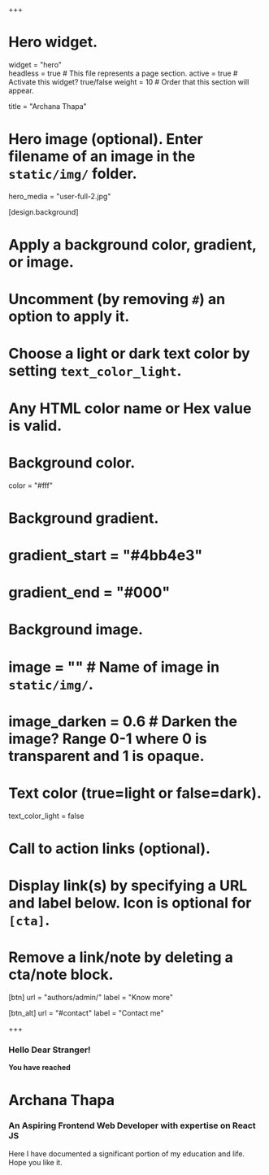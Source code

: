 +++
# Hero widget.
widget = "hero"  
headless = true  # This file represents a page section.
active = true  # Activate this widget? true/false
weight = 10  # Order that this section will appear.

title = "Archana Thapa"

# Hero image (optional). Enter filename of an image in the `static/img/` folder.
hero_media = "user-full-2.jpg"

[design.background]
  # Apply a background color, gradient, or image.
  #   Uncomment (by removing `#`) an option to apply it.
  #   Choose a light or dark text color by setting `text_color_light`.
  #   Any HTML color name or Hex value is valid.

  # Background color.
  color = "#fff"
  
  # Background gradient.
  # gradient_start = "#4bb4e3"
  # gradient_end = "#000"
  
  # Background image.
  # image = ""  # Name of image in `static/img/`.
  # image_darken = 0.6  # Darken the image? Range 0-1 where 0 is transparent and 1 is opaque.

  # Text color (true=light or false=dark).
  text_color_light = false

# Call to action links (optional).
#   Display link(s) by specifying a URL and label below. Icon is optional for `[cta]`.
#   Remove a link/note by deleting a cta/note block.
[btn]
  url = "authors/admin/"
  label = "Know more"
  
[btn_alt]
  url = "#contact"
  label = "Contact me"

+++
### Hello Dear Stranger!
**You have reached**
# **Archana Thapa** 
### An Aspiring Frontend Web Developer with expertise on **React JS**

Here I have documented a significant portion of my education and life. 
Hope you like it.
